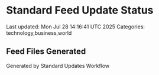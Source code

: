 # Standard Feed Update Status
Last updated: Mon Jul 28 14:16:41 UTC 2025
Categories: technology,business,world

## Feed Files Generated

Generated by Standard Updates Workflow
